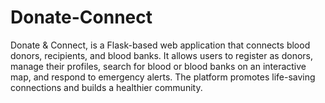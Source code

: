 # Donate-Connect
Donate &amp; Connect, is a Flask-based web application that connects blood donors, recipients, and blood banks. It allows users to register as donors, manage their profiles, search for blood or blood banks on an interactive map, and respond to emergency alerts. The platform promotes life-saving connections and builds a healthier community.

